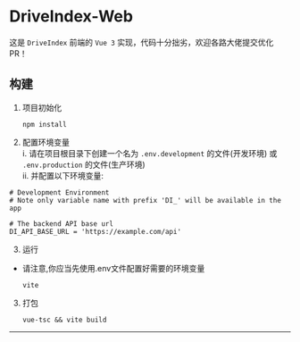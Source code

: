 # DriveIndex-Web

这是 `DriveIndex` 前端的 `Vue 3` 实现，代码十分拙劣，欢迎各路大佬提交优化 PR！

## 构建

1. 项目初始化

   ```shell
   npm install
   ```

2. 配置环境变量  
i. 请在项目根目录下创建一个名为 `.env.development` 的文件(开发环境)
或 `.env.production` 的文件(生产环境)  
ii. 并配置以下环境变量:
```dotenv
# Development Environment
# Note only variable name with prefix 'DI_' will be available in the app

# The backend API base url
DI_API_BASE_URL = 'https://example.com/api'

```


3. 运行
 - 请注意,你应当先使用.env文件配置好需要的环境变量  

   ```shell
   vite
   ```

3. 打包

   ```shell
   vue-tsc && vite build
   ```

---

